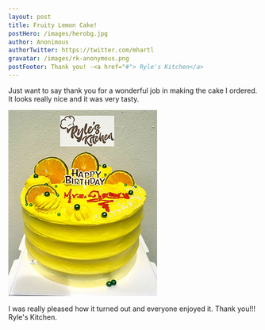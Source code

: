 ```yaml
---
layout: post
title: Fruity Lemon Cake!
postHero: /images/herobg.jpg
author: Anonimous
authorTwitter: https://twitter.com/mhartl
gravatar: /images/rk-anonymous.png
postFooter: Thank you! -<a href="#"> Ryle's Kitchen</a>
---
```



Just want to say thank you for a wonderful job in making the cake I ordered. It looks really nice and it was very tasty. 

<img class="pull-left" src="/images/cakeT-220728.png" alt="lemon cake">

I was really pleased how it turned out and everyone enjoyed it.
Thank you!!! Ryle's Kitchen.
